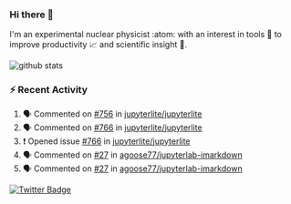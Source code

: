 ### Hi there 👋 

I'm an experimental nuclear physicist :atom: with an interest in tools :wrench: to improve productivity :chart_with_upwards_trend: and scientific insight :telescope:.

![github stats](https://github-readme-stats.vercel.app/api?username=agoose77&show_icons=true&hide_rank=true&hide_title=true&bg_color=30,e76445,904e95&text_color=efe3ec&icon_color=efe3ec)
<!--
**agoose77/agoose77** is a ✨ _special_ ✨ repository because its `README.md` (this file) appears on your GitHub profile.

Here are some ideas to get you started:

- 🔭 I’m currently working on ...
- 🌱 I’m currently learning ...
- 👯 I’m looking to collaborate on ...
- 🤔 I’m looking for help with ...
- 💬 Ask me about ...
- 📫 How to reach me: ...
- 😄 Pronouns: ...
- ⚡ Fun fact: ...
-->

### :zap: Recent Activity
<!--START_SECTION:activity-->
1. 🗣 Commented on [#756](https://github.com/jupyterlite/jupyterlite/issues/756) in [jupyterlite/jupyterlite](https://github.com/jupyterlite/jupyterlite)
2. 🗣 Commented on [#766](https://github.com/jupyterlite/jupyterlite/issues/766) in [jupyterlite/jupyterlite](https://github.com/jupyterlite/jupyterlite)
3. ❗️ Opened issue [#766](https://github.com/jupyterlite/jupyterlite/issues/766) in [jupyterlite/jupyterlite](https://github.com/jupyterlite/jupyterlite)
4. 🗣 Commented on [#27](https://github.com/agoose77/jupyterlab-imarkdown/issues/27) in [agoose77/jupyterlab-imarkdown](https://github.com/agoose77/jupyterlab-imarkdown)
5. 🗣 Commented on [#27](https://github.com/agoose77/jupyterlab-imarkdown/issues/27) in [agoose77/jupyterlab-imarkdown](https://github.com/agoose77/jupyterlab-imarkdown)
<!--END_SECTION:activity-->


[![Twitter Badge](https://img.shields.io/twitter/follow/agoose77?style=flat-square&logo=Twitter&logoColor=white&color=cornflowerblue)](https://twitter.com/agoose77)
